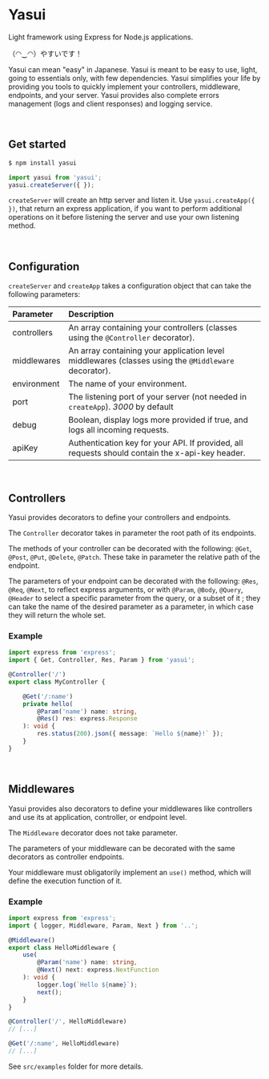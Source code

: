 # Yasui
Light framework using Express for Node.js applications.

（◠‿◠）やすいです！

Yasui can mean "easy" in Japanese. Yasui is meant to be easy to use, light, going to essentials only, with few dependencies.
Yasui simplifies your life by providing you tools to quickly implement your controllers, middleware, endpoints, and your server.
Yasui provides also complete errors management (logs and client responses) and logging service.

&nbsp;
## Get started
```sh
$ npm install yasui
```

```ts
import yasui from 'yasui';
yasui.createServer({ });
```

`createServer` will create an http server and listen it.
Use `yasui.createApp({ })`, that return an express application, if you want to perform additional operations on it before listening the server and use your own listening method.

&nbsp;
## Configuration
`createServer` and `createApp` takes a configuration object that can take the following parameters:

| Parameter | Description |
| :-------- | :-----------|
| controllers | An array containing your controllers (classes using the `@Controller` decorator). |
| middlewares | An array containing your application level middlewares (classes using the `@Middleware` decorator). |
| environment | The name of your environment. |
| port | The listening port of your server (not needed in `createApp`). *3000* by default |
| debug | Boolean, display logs more provided if true, and logs all incoming requests. |
| apiKey | Authentication key for your API. If provided, all requests should contain the x-api-key header. |

&nbsp;
## Controllers
Yasui provides decorators to define your controllers and endpoints.

The `Controller` decorator takes in parameter the root path of its endpoints.

The methods of your controller can be decorated with the following: `@Get`, `@Post`, `@Put`, `@Delete`, `@Patch`. These take in parameter the relative path of the endpoint.

The parameters of your endpoint can be decorated with the following: `@Res`, `@Req`, `@Next`, to reflect express arguments, or with `@Param`, `@Body`, `@Query`, `@Header` to select a specific parameter from the query, or a subset of it ; they can take the name of the desired parameter as a parameter, in which case they will return the whole set.

### Example
```ts
import express from 'express';
import { Get, Controller, Res, Param } from 'yasui';

@Controller('/')
export class MyController {

    @Get('/:name')
    private hello(
        @Param('name') name: string,
        @Res() res: express.Response
    ): void {
        res.status(200).json({ message: `Hello ${name}!` });
    }
}
```

&nbsp;
## Middlewares
Yasui provides also decorators to define your middlewares like controllers and use its at application, controller, or endpoint level.

The `Middleware` decorator does not take parameter.

The parameters of your middleware can be decorated with the same decorators as controller endpoints.

Your middleware must obligatorily implement an `use()` method, which will define the execution function of it.

### Example
```ts
import express from 'express';
import { logger, Middleware, Param, Next } from '..';

@Middleware()
export class HelloMiddleware {
    use(
        @Param('name') name: string,
        @Next() next: express.NextFunction
    ): void {
        logger.log(`Hello ${name}`);
        next();
    }
}
```

```ts
@Controller('/', HelloMiddleware)
// [...]
```

```ts
@Get('/:name', HelloMiddleware)
// [...]
```

See `src/examples` folder for more details.
